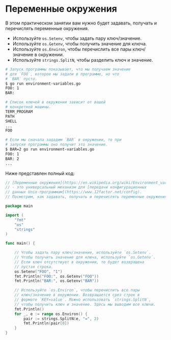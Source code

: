# Переменные окружения

В этом практическом занятии вам нужно будет задавать, получать и перечислять переменные окружения.

- Используйте `os.Setenv`, чтобы задать пару ключ/значение.
- Используйте `os.Getenv`, чтобы получить значение для ключа.
- Используйте `os.Environ`, чтобы перечислить все пары ключ/значение в окружении.
- Используйте `strings.SplitN`, чтобы разделить ключ и значение.

```sh
# Запуск программы показывает, что мы получаем значение
# для `FOO`, которое мы задали в программе, но что
# `BAR` пусто.
$ go run environment-variables.go
FOO: 1
BAR:

# Список ключей в окружении зависит от вашей
# конкретной машины.
TERM_PROGRAM
PATH
SHELL
...
FOO

# Если мы сначала зададим `BAR` в окружении, то при
# запуске программы оно получит это значение.
$ BAR=2 go run environment-variables.go
FOO: 1
BAR: 2
...
```

Ниже представлен полный код:

```go
// [Переменные окружения](https://en.wikipedia.org/wiki/Environment_variable)
// - это универсальный механизм для [передачи конфигурационных
// данных Unix-программам](https://www.12factor.net/config).
// Посмотрим, как задавать, получать и перечислять переменные окружения.

package main

import (
	"fmt"
	"os"
	"strings"
)

func main() {

	// Чтобы задать пару ключ/значение, используйте `os.Setenv`.
	// Чтобы получить значение для ключа, используйте `os.Getenv`.
	// Если ключ отсутствует в окружении, то будет возвращена
	// пустая строка.
	os.Setenv("FOO", "1")
	fmt.Println("FOO:", os.Getenv("FOO"))
	fmt.Println("BAR:", os.Getenv("BAR"))

	// Используйте `os.Environ`, чтобы перечислить все пары
	// ключ/значение в окружении. Возвращается срез строк в
	// формате `KEY=value`. Можно использовать `strings.SplitN`,
	// чтобы получить ключ и значение. Здесь мы выводим все ключи.
	fmt.Println()
	for _, e := range os.Environ() {
		pair := strings.SplitN(e, "=", 2)
		fmt.Println(pair[0])
	}
}

```
